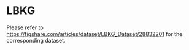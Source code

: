 # LBKG
Please refer to https://figshare.com/articles/dataset/LBKG_Dataset/28832201 for the corresponding dataset.
